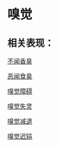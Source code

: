 # 嗅觉## 相关表现：[不闻香臭](https://www.gmzyjc.com/search/result?wd=不闻香臭)[恶闻食臭](https://www.gmzyjc.com/search/result?wd=恶闻食臭)[嗅觉障碍](https://www.gmzyjc.com/search/result?wd=嗅觉障碍)[嗅觉失灵](https://www.gmzyjc.com/search/result?wd=嗅觉失灵)[嗅觉减退](https://www.gmzyjc.com/search/result?wd=嗅觉减退)[嗅觉迟钝](https://www.gmzyjc.com/search/result?wd=嗅觉迟钝)